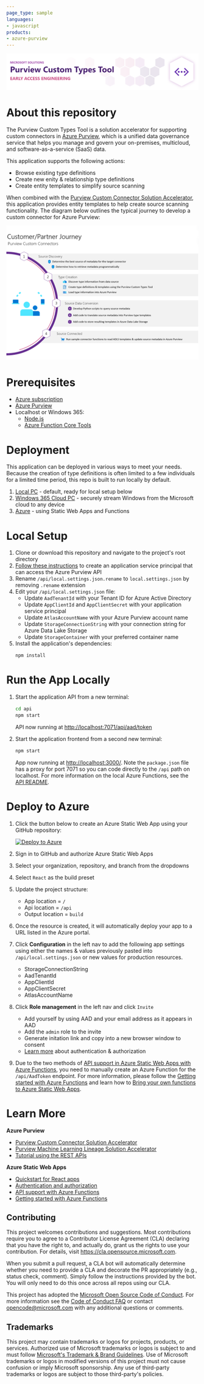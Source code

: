 ```yaml
---
page_type: sample
languages:
- javascript
products:
- azure-purview
---
```

![Azure Purview Custom Types Tool](./public/assets/images/repo-header.png)

# About this repository
The Purview Custom Types Tool is a solution accelerator for supporting custom connectors in [Azure Purview](https://azure.microsoft.com/en-us/services/purview/), which is a unified data governance service that helps you manage and govern your on-premises, multicloud, and software-as-a-service (SaaS) data.

This application supports the following actions:
- Browse existing type definitions
- Create new enity & relationship type definitions
- Create entity templates to simplify source scanning

When combined with the [Purview Custom Connector Solution Accelerator](https://github.com/microsoft/Purview-Custom-Connector-Solution-Accelerator), this application provides entity templates to help create source scanning functionality. The diagram below outlines the typical journey to develop a custom connector for Azure Purview:

![Customer/Partner Journey](./public/assets/images/repo-journey.png)

# Prerequisites

- [Azure subscription](https://azure.microsoft.com/free/)
- [Azure Purview](https://azure.microsoft.com/en-us/services/purview/)
- Localhost or Windows 365:
    - [Node.js](https://nodejs.org/)
    - [Azure Function Core Tools](https://docs.microsoft.com/en-us/azure/azure-functions/functions-run-local?tabs=linux,csharp,bash)

# Deployment
This application can be deployed in various ways to meet your needs. Because the creation of type definitions is often limited to a few individuals for a limited time period, this repo is built to run locally by default.

1. [Local PC](#local-setup) - default, ready for local setup below
1. [Windows 365 Cloud PC](https://www.microsoft.com/en-us/windows-365) - securely stream Windows from the Microsoft cloud to any device
1. [Azure](#deploy-to-azure) - using Static Web Apps and Functions


# Local Setup

1. Clone or download this repository and navigate to the project's root directory
1. [Follow these instructions](https://docs.microsoft.com/en-us/azure/purview/tutorial-using-rest-apis#create-a-service-principal-application) to create an application service principal that can access the Azure Purview API
1. Rename `/api/local.settings.json.rename` to `local.settings.json` by removing `.rename` extension
1. Edit your `/api/local.settings.json` file:
    * Update `AadTenantId` with your Tenant ID for Azure Active Directory
    * Update `AppClientId` and `AppClientSecret` with your application service principal
    * Update `AtlasAccountName` with your Azure Purview account name
    * Update `StorageConnectionString` with your connection string for Azure Data Lake Storage
    * Update `StorageContainer` with your preferred container name
1. Install the application's dependencies:
   ```bash
   npm install
   ```


# Run the App Locally

1. Start the application API from a new terminal:
   ```bash
   cd api
   npm start
   ```
   API now running at [http://localhost:7071/api/aad/token](http://localhost:7071/api/aad/token)

1. Start the application frontend from a second new terminal:
    ```bash
    npm start
    ```
    App now running at [http://localhost:3000/](http://localhost:3000/). Note the `package.json` file has a proxy for port 7071 so you can code directly to the `/api` path on localhost. For more information on the local Azure Functions, see the [API README](./api/).

# Deploy to Azure
1. Click the button below to create an Azure Static Web App using your GitHub repository:

    [![Deploy to Azure](https://aka.ms/deploytoazurebutton)](https://portal.azure.com/?feature.customportal=false#create/Microsoft.StaticApp)

1. Sign in to GitHub and authorize Azure Static Web Apps
1. Select your organization, repository, and branch from the dropdowns
1. Select `React` as the build preset
1. Update the project structure:
    - App location = `/`
    - Api location = `/api`
    - Output location = `build`

1. Once the resource is created, it will automatically deploy your app to a URL listed in the Azure portal.

1. Click **Configuration** in the left nav to add the following app settings using either the names & values previously pasted into `/api/local.settings.json` or new values for production resources.
    - StorageConnectionString
    - AadTenantId
    - AppClientId
    - AppClientSecret
    - AtlasAccountName

1. Click **Role management** in the left nav and click `Invite`
    - Add yourself by using AAD and your email address as it appears in AAD
    - Add the `admin` role to the invite
    - Generate initation link and copy into a new browser window to consent
    - [Learn more](https://docs.microsoft.com/en-us/azure/static-web-apps/authentication-authorization) about authentication & authorization

1. Due to the two methods of [API support in Azure Static Web Apps with Azure Functions](https://docs.microsoft.com/en-us/azure/static-web-apps/apis), you need to manually create an Azure Function for the `/api/AadToken` endpoint. For more information, please follow the [Getting started with Azure Functions](https://docs.microsoft.com/en-us/azure/azure-functions/functions-get-started?pivots=programming-language-javascript) and learn how to [Bring your own functions to Azure Static Web Apps](https://docs.microsoft.com/en-us/azure/static-web-apps/functions-bring-your-own).


# Learn More

**Azure Purview**
- [Purview Custom Connector Solution Accelerator](https://github.com/microsoft/Purview-Custom-Connector-Solution-Accelerator)
- [Purview Machine Learning Lineage Solution Accelerator](https://github.com/microsoft/Purview-Machine-Learning-Lineage-Solution-Accelerator)
- [Tutorial using the REST APIs](https://docs.microsoft.com/en-us/azure/purview/tutorial-using-rest-apis)

**Azure Static Web Apps**
- [Quickstart for React apps](https://docs.microsoft.com/en-us/azure/static-web-apps/getting-started?tabs=react#create-a-static-web-app)
- [Authentication and authorization](https://docs.microsoft.com/en-us/azure/static-web-apps/authentication-authorization)
- [API support with Azure Functions](https://docs.microsoft.com/en-us/azure/static-web-apps/apis)
- [Getting started with Azure Functions](https://docs.microsoft.com/en-us/azure/azure-functions/functions-get-started?pivots=programming-language-javascript)


## Contributing

This project welcomes contributions and suggestions.  Most contributions require you to agree to a
Contributor License Agreement (CLA) declaring that you have the right to, and actually do, grant us
the rights to use your contribution. For details, visit https://cla.opensource.microsoft.com.

When you submit a pull request, a CLA bot will automatically determine whether you need to provide
a CLA and decorate the PR appropriately (e.g., status check, comment). Simply follow the instructions
provided by the bot. You will only need to do this once across all repos using our CLA.

This project has adopted the [Microsoft Open Source Code of Conduct](https://opensource.microsoft.com/codeofconduct/).
For more information see the [Code of Conduct FAQ](https://opensource.microsoft.com/codeofconduct/faq/) or
contact [opencode@microsoft.com](mailto:opencode@microsoft.com) with any additional questions or comments.


## Trademarks

This project may contain trademarks or logos for projects, products, or services. Authorized use of Microsoft 
trademarks or logos is subject to and must follow 
[Microsoft's Trademark & Brand Guidelines](https://www.microsoft.com/en-us/legal/intellectualproperty/trademarks/usage/general).
Use of Microsoft trademarks or logos in modified versions of this project must not cause confusion or imply Microsoft sponsorship.
Any use of third-party trademarks or logos are subject to those third-party's policies.
